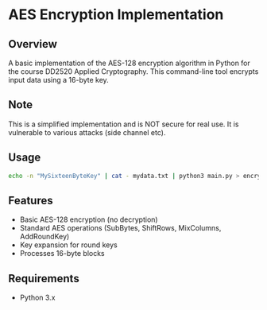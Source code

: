 # AES Encryption Implementation

## Overview
A basic implementation of the AES-128 encryption algorithm in Python for the course DD2520 Applied Cryptography. This command-line tool encrypts input data using a 16-byte key.

## Note
This is a simplified implementation and is NOT secure for real use. It is vulnerable to various attacks (side channel etc). 

## Usage
```bash
echo -n "MySixteenByteKey" | cat - mydata.txt | python3 main.py > encrypted.bin
```

## Features
- Basic AES-128 encryption (no decryption)
- Standard AES operations (SubBytes, ShiftRows, MixColumns, AddRoundKey)
- Key expansion for round keys
- Processes 16-byte blocks

## Requirements
- Python 3.x
